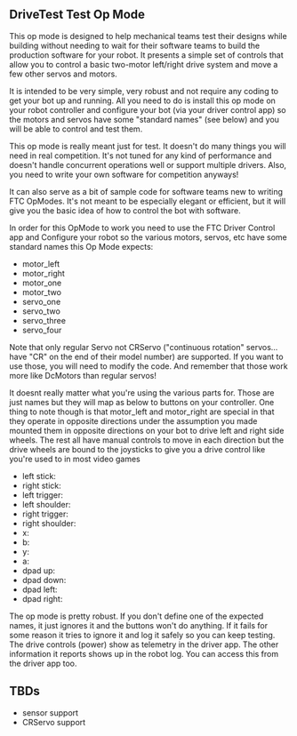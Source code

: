 ## DriveTest Test Op Mode

This op mode is designed to help mechanical teams test their designs while building without needing
to wait for their software teams to build the production software for your robot. It presents a
simple set of controls that allow you to control a basic two-motor left/right drive system and
move a few other servos and motors.

It is intended to be very simple, very robust and not require any coding to get your bot up and
running. All you need to do is install this op mode on your robot controller and configure your
bot (via your driver control app) so the motors and servos have some "standard names" (see below)
and you will be able to control and test them.

This op mode is really meant just for test. It doesn't do many things you will need in real
competition. It's not tuned for any kind of performance and doesn't handle concurrent operations
well or support multiple drivers. Also, you need to write your own software for competition anyways!

It can also serve as a bit of sample code for software teams new to writing FTC OpModes. It's not
meant to be especially elegant or efficient, but it will give you the basic idea of how to control
the bot with software.


In order for this OpMode to work you need to use the FTC Driver Control app and Configure your
robot so the various motors, servos, etc have some standard names this Op Mode expects:

* motor_left
* motor_right
* motor_one
* motor_two
* servo_one
* servo_two
* servo_three
* servo_four

Note that only regular Servo not CRServo ("continuous rotation" servos... have "CR" on the end of
their model number) are supported. If you want to use those, you will need to modify the code. And
remember that those work more like DcMotors than regular servos!

It doesnt really matter what you're using the various parts for. Those are just names but they will
map as below to buttons on your controller. One thing to note though is that motor_left and
motor_right are special in that they operate in opposite directions under the assumption you made
mounted them in opposite directions on your bot to drive left and right side wheels. The rest all
have manual controls to move in each direction but the drive wheels are bound to the joysticks to
give you a drive control like you're used to in most video games

* left stick:
* right stick:
* left trigger:
* left shoulder:
* right trigger:
* right shoulder:
* x:
* b:
* y:
* a:
* dpad up:
* dpad down:
* dpad left:
* dpad right:

The op mode is pretty robust. If you don't define one of the expected names, it just ignores it and
the buttons won't do anything. If it fails for some reason it tries to ignore it and log it safely
so you can keep testing. The drive controls (power) show as telemetry in the driver app. The other
information it reports shows up in the robot log. You can access this from the driver app too.


TBDs
------
* sensor support
* CRServo support